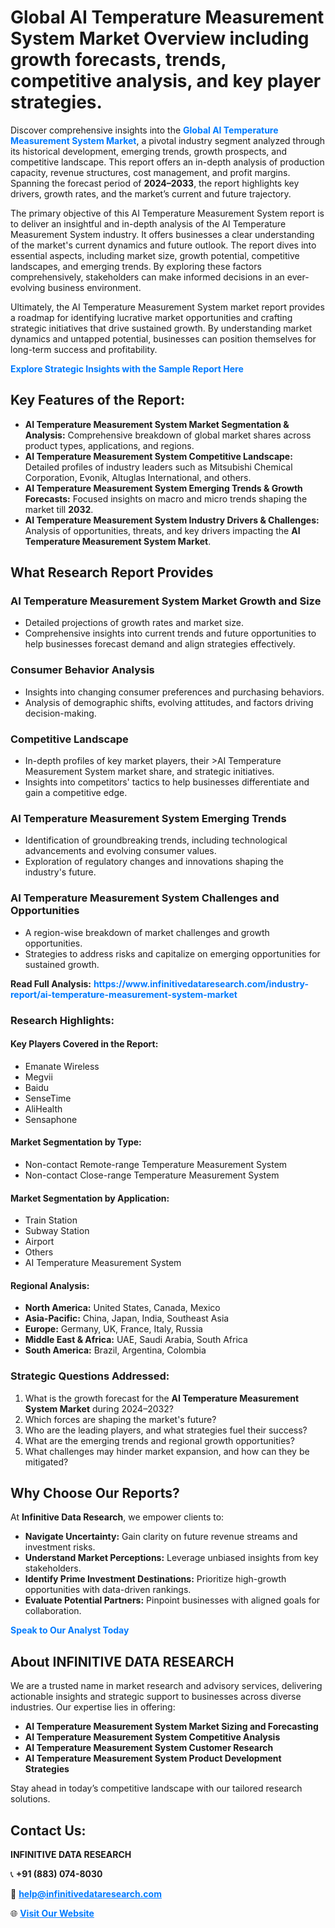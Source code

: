 <h1>Global AI Temperature Measurement System Market Overview including growth forecasts, trends, competitive analysis, and key player strategies.</h1>
<p>
Discover comprehensive insights into the 
<a href="https://www.infinitivedataresearch.com/industry-report/ai-temperature-measurement-system-market" rel="dofollow" style="color: #007BFF; text-decoration: none;"><strong>Global AI Temperature Measurement System Market</strong></a>, a pivotal industry segment analyzed through its historical development, emerging trends, growth prospects, and competitive landscape. This report offers an in-depth analysis of production capacity, revenue structures, cost management, and profit margins. Spanning the forecast period of <strong>2024–2033</strong>, the report highlights key drivers, growth rates, and the market’s current and future trajectory.
</p>
<p>
The primary objective of this AI Temperature Measurement System report is to deliver an insightful and in-depth analysis of the AI Temperature Measurement System industry. It offers businesses a clear understanding of the market's current dynamics and future outlook. The report dives into essential aspects, including market size, growth potential, competitive landscapes, and emerging trends. By exploring these factors comprehensively, stakeholders can make informed decisions in an ever-evolving business environment.
</p>
<p>
Ultimately, the AI Temperature Measurement System market report provides a roadmap for identifying lucrative market opportunities and crafting strategic initiatives that drive sustained growth. By understanding market dynamics and untapped potential, businesses can position themselves for long-term success and profitability.
</p>
<p>
<a href="https://www.infinitivedataresearch.com/request-sample/reportId=111879" style="color: #007BFF; text-decoration: none;"><strong>Explore Strategic Insights with the Sample Report Here</strong></a>
</p>

<h2>Key Features of the Report:</h2>
<ul>
<li><strong>AI Temperature Measurement System Market Segmentation & Analysis:</strong> Comprehensive breakdown of global market shares across product types, applications, and regions.</li>
<li><strong>AI Temperature Measurement System Competitive Landscape:</strong> Detailed profiles of industry leaders such as Mitsubishi Chemical Corporation, Evonik, Altuglas International, and others.</li>
<li><strong>AI Temperature Measurement System Emerging Trends & Growth Forecasts:</strong> Focused insights on macro and micro trends shaping the market till <strong>2032</strong>.</li>
<li><strong>AI Temperature Measurement System Industry Drivers & Challenges:</strong> Analysis of opportunities, threats, and key drivers impacting the <strong>AI Temperature Measurement System Market</strong>.</li>
</ul>

<h2>What Research Report Provides</h2>
<h3>AI Temperature Measurement System Market Growth and Size</h3>
<ul>
<li>Detailed projections of growth rates and market size.</li>
<li>Comprehensive insights into current trends and future opportunities to help businesses forecast demand and align strategies effectively.</li>
</ul>

<h3>Consumer Behavior Analysis</h3>
<ul>
<li>Insights into changing consumer preferences and purchasing behaviors.</li>
<li>Analysis of demographic shifts, evolving attitudes, and factors driving decision-making.</li>
</ul>

<h3>Competitive Landscape</h3>
<ul>
<li>In-depth profiles of key market players, their >AI Temperature Measurement System market share, and strategic initiatives.</li>
<li>Insights into competitors' tactics to help businesses differentiate and gain a competitive edge.</li>
</ul>

<h3>AI Temperature Measurement System Emerging Trends</h3>
<ul>
<li>Identification of groundbreaking trends, including technological advancements and evolving consumer values.</li>
<li>Exploration of regulatory changes and innovations shaping the industry's future.</li>
</ul>

<h3>AI Temperature Measurement System Challenges and Opportunities</h3>
<ul>
<li>A region-wise breakdown of market challenges and growth opportunities.</li>
<li>Strategies to address risks and capitalize on emerging opportunities for sustained growth.</li>
</ul>
<p><strong>Read Full Analysis:</strong> <a href="https://www.infinitivedataresearch.com/industry-report/ai-temperature-measurement-system-market" rel="dofollow" style="color: #007BFF; text-decoration: none;"><strong>https://www.infinitivedataresearch.com/industry-report/ai-temperature-measurement-system-market</strong></a></p>
<h3>Research Highlights:</h3>
<h4>Key Players Covered in the Report:</h4>
<ul><li>Emanate Wireless</li><li>Megvii</li><li>Baidu</li><li>SenseTime</li><li>AliHealth</li><li>Sensaphone</li></ul>
<h4>Market Segmentation by Type:</h4>
<ul><li>Non-contact Remote-range Temperature Measurement System</li><li>Non-contact Close-range Temperature Measurement System</li></ul>
<h4>Market Segmentation by Application:</h4>
<ul><li>Train Station</li><li>Subway Station</li><li>Airport</li><li>Others</li><li>AI Temperature Measurement System</li></ul>

<h4>Regional Analysis:</h4>
<ul>
<li><strong>North America:</strong> United States, Canada, Mexico</li>
<li><strong>Asia-Pacific:</strong> China, Japan, India, Southeast Asia</li>
<li><strong>Europe:</strong> Germany, UK, France, Italy, Russia</li>
<li><strong>Middle East & Africa:</strong> UAE, Saudi Arabia, South Africa</li>
<li><strong>South America:</strong> Brazil, Argentina, Colombia</li>
</ul>

<h3>Strategic Questions Addressed:</h3>
<ol>
<li>What is the growth forecast for the <strong>AI Temperature Measurement System Market</strong> during 2024–2032?</li>
<li>Which forces are shaping the market's future?</li>
<li>Who are the leading players, and what strategies fuel their success?</li>
<li>What are the emerging trends and regional growth opportunities?</li>
<li>What challenges may hinder market expansion, and how can they be mitigated?</li>
</ol>

<h2>Why Choose Our Reports?</h2>
<p>At <strong>Infinitive Data Research</strong>, we empower clients to:</p>
<ul>
<li><strong>Navigate Uncertainty:</strong> Gain clarity on future revenue streams and investment risks.</li>
<li><strong>Understand Market Perceptions:</strong> Leverage unbiased insights from key stakeholders.</li>
<li><strong>Identify Prime Investment Destinations:</strong> Prioritize high-growth opportunities with data-driven rankings.</li>
<li><strong>Evaluate Potential Partners:</strong> Pinpoint businesses with aligned goals for collaboration.</li>
</ul>
<p><a href="https://www.infinitivedataresearch.com/industry-report/ai-temperature-measurement-system-market" rel="dofollow" style="color: #007BFF; text-decoration: none;"><strong>Speak to Our Analyst Today</strong></a></p>

<h2>About INFINITIVE DATA RESEARCH</h2>
<p>We are a trusted name in market research and advisory services, delivering actionable insights and strategic support to businesses across diverse industries. Our expertise lies in offering:</p>
<ul>
<li><strong>AI Temperature Measurement System Market Sizing and Forecasting</strong></li>
<li><strong>AI Temperature Measurement System Competitive Analysis</strong></li>
<li><strong>AI Temperature Measurement System Customer Research</strong></li>
<li><strong>AI Temperature Measurement System Product Development Strategies</strong></li>
</ul>
<p>Stay ahead in today’s competitive landscape with our tailored research solutions.</p>

<h2>Contact Us:</h2>
<p><strong>INFINITIVE DATA RESEARCH</strong></p>
<p>📞 <strong>+91 (883) 074-8030</strong></p>
<p>📧 <strong><a href="mailto:help@infinitivedataresearch.com" style="color: #007BFF;">help@infinitivedataresearch.com</a></strong></p>
<p>🌐 <strong><a href="https://www.infinitivedataresearch.com" rel="dofollow" style="color: #007BFF;">Visit Our Website</a></strong></p>
